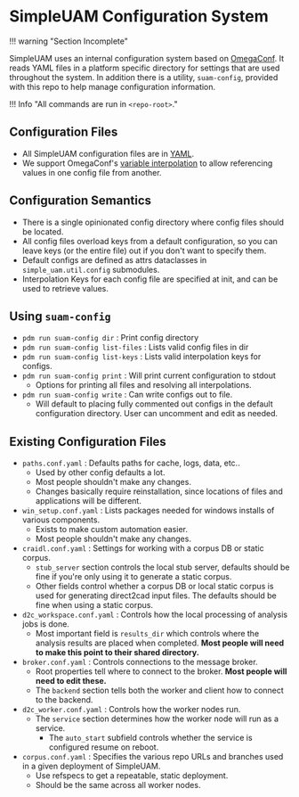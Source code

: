 # SimpleUAM Configuration System

!!! warning "Section Incomplete"

SimpleUAM uses an internal configuration system based on
[OmegaConf](omegaconf.readthedocs.io/).
It reads YAML files in a platform specific directory for settings that are
used throughout the system.
In addition there is a utility, `suam-config`, provided with this repo to help
manage configuration information.

!!! Info "All commands are run in `<repo-root>`."

## Configuration Files

- All SimpleUAM configuration files are in [YAML](https://yaml.org/).
- We support OmegaConf's [variable interpolation](https://omegaconf.readthedocs.io/en/2.1_branch/usage.html#variable-interpolation)
  to allow referencing values in one config file from another.

## Configuration Semantics

- There is a single opinionated config directory where config files
  should be located.
- All config files overload keys from a default configuration, so you can leave
  keys (or the entire file) out if you don't want to specify them.
- Default configs are defined as attrs dataclasses in `simple_uam.util.config`
  submodules.
- Interpolation Keys for each config file are specified at init, and can be used
  to retrieve values.

## Using `suam-config`

- `pdm run suam-config dir` : Print config directory
- `pdm run suam-config list-files` : Lists valid config files in dir
- `pdm run suam-config list-keys` : Lists valid interpolation keys for configs.
- `pdm run suam-config print` : Will print current configuration to stdout
    - Options for printing all files and resolving all interpolations.
- `pdm run suam-config write` : Can write configs out to file.
    - Will default to placing fully commented out configs in the default
      configuration directory.
      User can uncomment and edit as needed.

## Existing Configuration Files

- `paths.conf.yaml` : Defaults paths for cache, logs, data, etc..
    - Used by other config defaults a lot.
    - Most people shouldn't make any changes.
    - Changes basically require reinstallation, since locations of files and
      applications will be different.
- `win_setup.conf.yaml` : Lists packages needed for windows installs of various
  components.
    - Exists to make custom automation easier.
    - Most people shouldn't make any changes.
- `craidl.conf.yaml` : Settings for working with a corpus DB or static corpus.
    - `stub_server` section controls the local stub server, defaults should be
      fine if you're only using it to generate a static corpus.
    - Other fields control whether a corpus DB or local static corpus is used
      for generating direct2cad input files. The defaults should be fine when
      using a static corpus.
- `d2c_workspace.conf.yaml` : Controls how the local processing of analysis
  jobs is done.
    - Most important field is `results_dir` which controls where the analysis
      results are placed when completed. **Most people will need to make this
      point to their shared directory.**
- `broker.conf.yaml` : Controls connections to the message broker.
    - Root properties tell where to connect to the broker.  **Most people will
      need to edit these.**
    - The `backend` section tells both the worker and client how
      to connect to the backend.
- `d2c_worker.conf.yaml` : Controls how the worker nodes run.
    - The `service` section determines how the worker node will run as a service.
        - The `auto_start` subfield controls whether the service is configured
          resume on reboot.
- `corpus.conf.yaml` : Specifies the various repo URLs and branches used in a
  given deployment of SimpleUAM.
    - Use refspecs to get a repeatable, static deployment.
    - Should be the same across all worker nodes.
